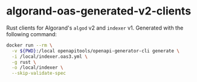 # algorand-oas-generated-v2-clients

Rust clients for Algorand's `algod` v2 and `indexer` v1. Generated with the following command:

```bash
docker run --rm \
  -v ${PWD}:/local openapitools/openapi-generator-cli generate \
  -i /local/indexer.oas3.yml \
  -g rust \
  -o /local/indexer \
  --skip-validate-spec
```
